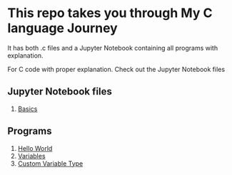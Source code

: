 # This repo takes you through My C language Journey

It has both .c files and a Jupyter Notebook containing all programs with explanation. 

For C code with proper explanation. Check out the Jupyter Notebook files 

## Jupyter Notebook files 

1. [Basics](basics.ipynb)


## Programs

1. [Hello World](programs/hello_world/hello.c)
2. [Variables](programs/variables/variable.c)
3. [Custom Variable Type](programs/custom_var_type/custom_var_type.c)
